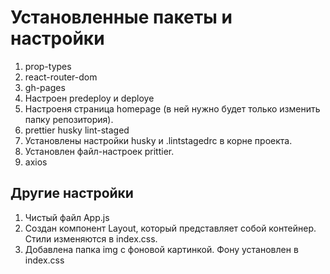 # Установленные пакеты и настройки

1. prop-types
2. react-router-dom
3. gh-pages
4. Настроен predeploy и deploye
5. Настроеня страница homepage (в ней нужно будет только изменить папку
   репозитория).
6. prettier husky lint-staged
7. Установлены настройки husky и .lintstagedrc в корне проекта.
8. Установлен файл-настроек prittier.
9. axios

## Другие настройки

1. Чистый файл App.js
2. Создан компонент Layout, который представляет собой контейнер. Стили
   изменяются в index.css.
3. Добавлена папка img с фоновой картинкой. Фону установлен в index.css
